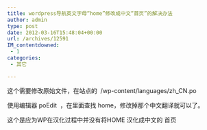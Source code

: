 ```yaml
---
title: wordpress导航英文字母“home”修改成中文“首页”的解决办法
author: admin
type: post
date: 2012-03-16T15:48:04+00:00
url: /archives/12591
IM_contentdowned:
 - 1
categories:
 - 其它

---
```

这个需要修改原始文件，在站点的  /wp-content/languages/zh_CN.po

使用编辑器 poEdit  ，在里面查找 home，修改掉那个中文翻译就可以了。

这个是应为WP在汉化过程中并没有将HOME 汉化成中文的 首页